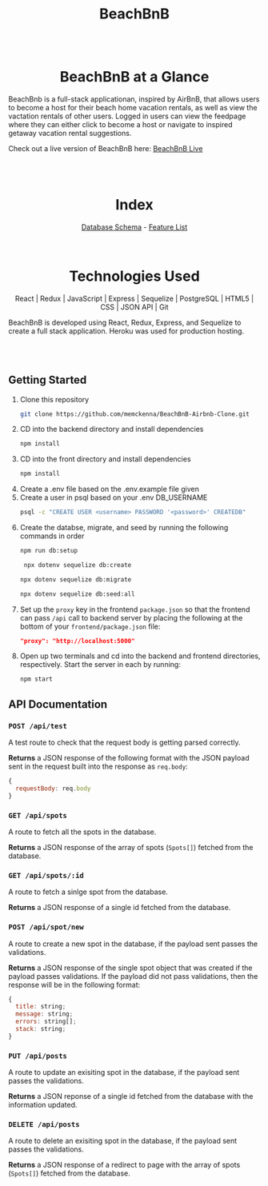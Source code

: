 <h1 align='center' style='font-weight: bold'>BeachBnB</h1>

<br>
</br>

<h1 align='center' style='font-weight: bold'>BeachBnB at a Glance</h1>

BeachBnb is a full-stack applicationan, inspired by AirBnB, that allows users to become a host for their beach home vacation rentals, as well as view the vactation rentals of other users. Logged in users can view the feedpage where they can either click to become a host or navigate to inspired getaway vacation rental suggestions. 

Check out a live version of BeachBnB here: <a href='https://beachbnb.herokuapp.com/'>BeachBnB Live</a>

<br>
</br>

<div align='center'>
<h1 align='center' style='font-weight: bold'>Index</h1>
<a href='https://github.com/memckenna/BeachBnB-Airbnb-Clone/wiki/Database-Schema'>Database Schema</a> - <a href='https://github.com/memckenna/BeachBnB-Airbnb-Clone/wiki/Feature-List'>Feature List</a> 
</div>

<br>
</br>   
    
<div align='center'>
<h1 align='center' style='font-weight: bold'>Technologies Used </h1>

React  |  Redux  |  JavaScript  |  Express  |   Sequelize  |  PostgreSQL  |  HTML5  |  CSS  |  JSON API  |  Git
</div>

BeachBnB is developed using React, Redux, Express, and Sequelize to create a full stack application. Heroku was used for production hosting.

<br>
</br>

## Getting Started
1. Clone this repository
   ```bash
   git clone https://github.com/memckenna/BeachBnB-Airbnb-Clone.git
   ```
2. CD into the backend directory and install dependencies
   ```bash
   npm install
   ```    
3. CD into the front directory and install dependencies
   ```bash
   npm install
   ```    
4. Create a .env file based on the .env.example file given
5. Create a user in psql based on your .env DB_USERNAME
   ```bash
   psql -c "CREATE USER <username> PASSWORD '<password>' CREATEDB"
   ```    
6. Create the databse, migrate, and seed by running the following commands in order
   ```bash
   npm run db:setup
   ```  
   ```bash
    npx dotenv sequelize db:create
   ```  
   ```bash
   npx dotenv sequelize db:migrate
   ```  
   ```bash
   npx dotenv sequelize db:seed:all
   ```  
7. Set up the `proxy` key in the frontend `package.json` so that the frontend can pass `/api` call to backend server by placing the following at the bottom of your `frontend/package.json` file:
    ```json
    "proxy": "http://localhost:5000"
    ```
9. Open up two terminals and cd into the backend and frontend directories, respectively. Start the server in each by running:
   ```bash
   npm start
   ```  

## API Documentation

### `POST /api/test`

A test route to check that the request body is getting parsed correctly.

**Returns** a JSON response of the following format with the JSON payload sent
in the request built into the response as `req.body`:

```javascript
{
  requestBody: req.body
}
```

### `GET /api/spots`

A route to fetch all the spots in the database.

**Returns** a JSON response of the array of spots (`Spots[]`) fetched from the database.

### `GET /api/spots/:id`

A route to fetch a sinlge spot from the database.

**Returns** a JSON response of a single id fetched from the database.


### `POST /api/spot/new`

A route to create a new spot in the database, if the payload sent passes
the validations.

**Returns** a JSON response of the single spot object that was created if the
payload passes validations. If the payload did not pass validations, then the
response will be in the following format:

```javascript
{
  title: string;
  message: string;
  errors: string[];
  stack: string;
}
```

### `PUT /api/posts`
A route to update an exisiting spot in the database, if the payload sent passes the validations.

**Returns** a JSON reponse of a single id fetched from the database with the information updated.




### `DELETE /api/posts`
A route to delete an exisiting spot in the database, if the payload sent passes the validations.

**Returns** a JSON response of a redirect to page with the array of spots (`Spots[]`) fetched from the database.
